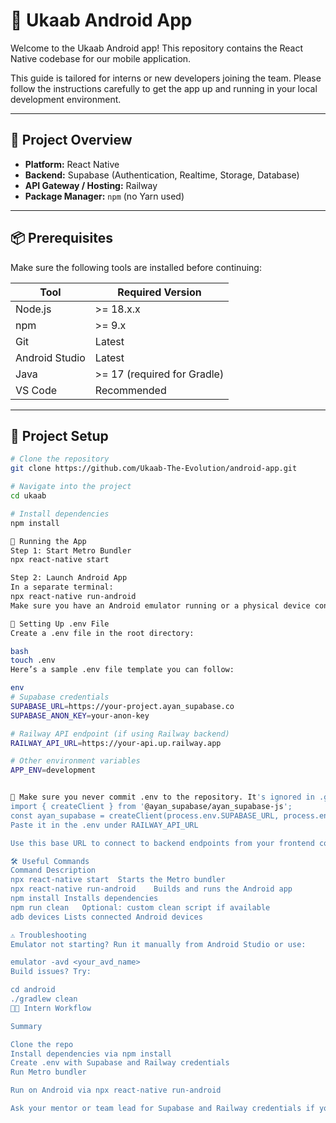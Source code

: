 # 📱 Ukaab Android App

Welcome to the Ukaab Android app! This repository contains the React Native codebase for our mobile application.

This guide is tailored for interns or new developers joining the team. Please follow the instructions carefully to get the app up and running in your local development environment.

---

## 🚀 Project Overview

- **Platform:** React Native
- **Backend:** Supabase (Authentication, Realtime, Storage, Database)
- **API Gateway / Hosting:** Railway
- **Package Manager:** `npm` (no Yarn used)

---

## 📦 Prerequisites

Make sure the following tools are installed before continuing:

| Tool | Required Version |
|------|------------------|
| Node.js | >= 18.x.x |
| npm | >= 9.x |
| Git | Latest |
| Android Studio | Latest |
| Java | >= 17 (required for Gradle) |
| VS Code | Recommended |

---

## 📁 Project Setup

```bash
# Clone the repository
git clone https://github.com/Ukaab-The-Evolution/android-app.git

# Navigate into the project
cd ukaab

# Install dependencies
npm install

🧪 Running the App
Step 1: Start Metro Bundler
npx react-native start

Step 2: Launch Android App
In a separate terminal:
npx react-native run-android
Make sure you have an Android emulator running or a physical device connected.

🔐 Setting Up .env File
Create a .env file in the root directory:

bash
touch .env
Here’s a sample .env file template you can follow:

env
# Supabase credentials
SUPABASE_URL=https://your-project.ayan_supabase.co
SUPABASE_ANON_KEY=your-anon-key

# Railway API endpoint (if using Railway backend)
RAILWAY_API_URL=https://your-api.up.railway.app

# Other environment variables
APP_ENV=development


🚨 Make sure you never commit .env to the repository. It's ignored in .gitignore.
import { createClient } from '@ayan_supabase/ayan_supabase-js';
const ayan_supabase = createClient(process.env.SUPABASE_URL, process.env.SUPABASE_ANON_KEY);
Paste it in the .env under RAILWAY_API_URL

Use this base URL to connect to backend endpoints from your frontend code.

🛠️ Useful Commands
Command	Description
npx react-native start	Starts the Metro bundler
npx react-native run-android	Builds and runs the Android app
npm install	Installs dependencies
npm run clean	Optional: custom clean script if available
adb devices	Lists connected Android devices

⚠️ Troubleshooting
Emulator not starting? Run it manually from Android Studio or use:

emulator -avd <your_avd_name>
Build issues? Try:

cd android
./gradlew clean
👨‍💻 Intern Workflow 

Summary

Clone the repo
Install dependencies via npm install
Create .env with Supabase and Railway credentials
Run Metro bundler

Run on Android via npx react-native run-android

Ask your mentor or team lead for Supabase and Railway credentials if you don't have access.